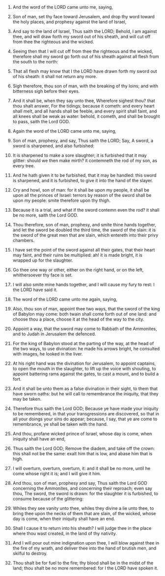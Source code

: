 1. And the word of the LORD came unto me, saying,

2. Son of man, set thy face toward Jerusalem, and drop thy word toward
the holy places, and prophesy against the land of Israel,

3. And say
to the land of Israel, Thus saith the LORD; Behold, I am against thee,
and will draw forth my sword out of his sheath, and will cut off from
thee the righteous and the wicked.

4. Seeing then that I will cut off from thee the righteous and the
wicked, therefore shall my sword go forth out of his sheath against
all flesh from the south to the north:

5. That all flesh may know
that I the LORD have drawn forth my sword out of his sheath: it shall
not return any more.

6. Sigh therefore, thou son of man, with the breaking of thy loins;
and with bitterness sigh before their eyes.

7. And it shall be, when they say unto thee, Wherefore sighest thou?
that thou shalt answer, For the tidings; because it cometh: and every
heart shall melt, and all hands shall be feeble, and every spirit
shall faint, and all knees shall be weak as water: behold, it cometh,
and shall be brought to pass, saith the Lord GOD.

8. Again the word of the LORD came unto me, saying,

9. Son of man,
prophesy, and say, Thus saith the LORD; Say, A sword, a sword is
sharpened, and also furbished:

10. It is sharpened to make a sore
slaughter; it is furbished that it may glitter: should we then make
mirth? it contemneth the rod of my son, as every tree.

11. And he hath given it to be furbished, that it may be handled:
this sword is sharpened, and it is furbished, to give it into the hand
of the slayer.

12. Cry and howl, son of man: for it shall be upon my people, it
shall be upon all the princes of Israel: terrors by reason of the
sword shall be upon my people: smite therefore upon thy thigh.

13. Because it is a trial, and what if the sword contemn even the
rod? it shall be no more, saith the Lord GOD.

14. Thou therefore, son of man, prophesy, and smite thine hands
together, and let the sword be doubled the third time, the sword of
the slain: it is the sword of the great men that are slain, which
entereth into their privy chambers.

15. I have set the point of the sword against all their gates, that
their heart may faint, and their ruins be multiplied: ah! it is made
bright, it is wrapped up for the slaughter.

16. Go thee one way or other, either on the right hand, or on the
left, whithersoever thy face is set.

17. I will also smite mine hands together, and I will cause my fury
to rest: I the LORD have said it.

18. The word of the LORD came unto me again, saying,

19. Also,
thou son of man, appoint thee two ways, that the sword of the king of
Babylon may come: both twain shall come forth out of one land: and
choose thou a place, choose it at the head of the way to the city.

20. Appoint a way, that the sword may come to Rabbath of the
Ammonites, and to Judah in Jerusalem the defenced.

21. For the king of Babylon stood at the parting of the way, at the
head of the two ways, to use divination: he made his arrows bright, he
consulted with images, he looked in the liver.

22. At his right hand was the divination for Jerusalem, to appoint
captains, to open the mouth in the slaughter, to lift up the voice
with shouting, to appoint battering rams against the gates, to cast a
mount, and to build a fort.

23. And it shall be unto them as a false divination in their sight,
to them that have sworn oaths: but he will call to remembrance the
iniquity, that they may be taken.

24. Therefore thus saith the Lord GOD; Because ye have made your
iniquity to be remembered, in that your transgressions are discovered,
so that in all your doings your sins do appear; because, I say, that
ye are come to remembrance, ye shall be taken with the hand.

25. And thou, profane wicked prince of Israel, whose day is come,
when iniquity shall have an end,

26. Thus saith the Lord GOD; Remove
the diadem, and take off the crown: this shall not be the same: exalt
him that is low, and abase him that is high.

27. I will overturn, overturn, overturn, it: and it shall be no
more, until he come whose right it is; and I will give it him.

28. And thou, son of man, prophesy and say, Thus saith the Lord GOD
concerning the Ammonites, and concerning their reproach; even say
thou, The sword, the sword is drawn: for the slaughter it is
furbished, to consume because of the glittering:

29. Whiles they see
vanity unto thee, whiles they divine a lie unto thee, to bring thee
upon the necks of them that are slain, of the wicked, whose day is
come, when their iniquity shall have an end.

30. Shall I cause it to return into his sheath? I will judge thee in
the place where thou wast created, in the land of thy nativity.

31. And I will pour out mine indignation upon thee, I will blow
against thee in the fire of my wrath, and deliver thee into the hand
of brutish men, and skilful to destroy.

32. Thou shalt be for fuel to the fire; thy blood shall be in the
midst of the land; thou shalt be no more remembered: for I the LORD
have spoken it.